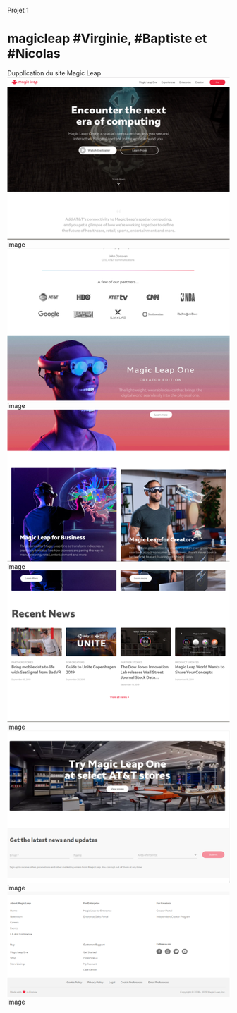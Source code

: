 Projet 1  
# magicleap   #Virginie, #Baptiste et #Nicolas
Dupplication du site Magic Leap
<img src="./img/magicleap1.png"> image
<img src="./img/magicleap2.png"> image
<img src="./img/magicleap3.png"> image
<img src="./img/magicleap4.png"> image
<img src="./img/magicleap5.png"> image
<img src="./img/magicleap6.png"> image
